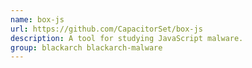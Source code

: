 ```yaml
---
name: box-js
url: https://github.com/CapacitorSet/box-js
description: A tool for studying JavaScript malware.
group: blackarch blackarch-malware
---
```

